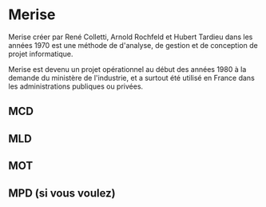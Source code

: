 # Merise

Merise créer par René Colletti, Arnold Rochfeld et Hubert Tardieu dans les années 1970
 est une méthode de d'analyse, de gestion et de conception de projet informatique.

Merise est devenu un projet opérationnel au début des années 1980 à la demande du ministère de l'industrie, et a surtout été utilisé en France dans les administrations publiques ou privées.

## MCD

## MLD

## MOT

## MPD (si vous voulez)



